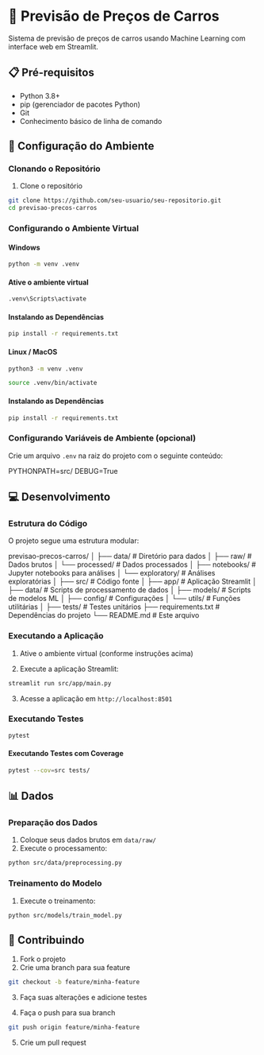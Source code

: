 # 🚗 Previsão de Preços de Carros

Sistema de previsão de preços de carros usando Machine Learning com interface web em Streamlit.

## 📋 Pré-requisitos

- Python 3.8+
- pip (gerenciador de pacotes Python)
- Git
- Conhecimento básico de linha de comando

## 🚀 Configuração do Ambiente

### Clonando o Repositório

1. Clone o repositório 
```bash
git clone https://github.com/seu-usuario/seu-repositorio.git
cd previsao-precos-carros
```

### Configurando o Ambiente Virtual

#### Windows

```bash
python -m venv .venv
```	

#### Ative o ambiente virtual

```bash
.venv\Scripts\activate
```
#### Instalando as Dependências

```bash
pip install -r requirements.txt
```
#### Linux / MacOS

```bash
python3 -m venv .venv
```

```bash
source .venv/bin/activate
```

#### Instalando as Dependências

```bash
pip install -r requirements.txt
```

### Configurando Variáveis de Ambiente (opcional)
Crie um arquivo `.env` na raiz do projeto com o seguinte conteúdo:

PYTHONPATH=src/
DEBUG=True

## 💻 Desenvolvimento

### Estrutura do Código

O projeto segue uma estrutura modular:

previsao-precos-carros/
│
├── data/ # Diretório para dados
│ ├── raw/ # Dados brutos
│ └── processed/ # Dados processados
│
├── notebooks/ # Jupyter notebooks para análises
│ └── exploratory/ # Análises exploratórias
│
├── src/ # Código fonte
│ ├── app/ # Aplicação Streamlit
│ ├── data/ # Scripts de processamento de dados
│ ├── models/ # Scripts de modelos ML
│ ├── config/ # Configurações
│ └── utils/ # Funções utilitárias
│
├── tests/ # Testes unitários
├── requirements.txt # Dependências do projeto
└── README.md # Este arquivo



### Executando a Aplicação

1. Ative o ambiente virtual (conforme instruções acima)

2. Execute a aplicação Streamlit:

```bash
streamlit run src/app/main.py
```


3. Acesse a aplicação em `http://localhost:8501`

### Executando Testes

```bash
pytest
```	

#### Executando Testes com Coverage

```bash
pytest --cov=src tests/
```


## 📊 Dados

### Preparação dos Dados

1. Coloque seus dados brutos em `data/raw/`
2. Execute o processamento:

```bash
python src/data/preprocessing.py
```

### Treinamento do Modelo

1. Execute o treinamento:

```bash
python src/models/train_model.py
```


## 🤝 Contribuindo

1. Fork o projeto
2. Crie uma branch para sua feature

```bash
git checkout -b feature/minha-feature
```

3. Faça suas alterações e adicione testes

4. Faça o push para sua branch

```bash
git push origin feature/minha-feature
```

5. Crie um pull request

